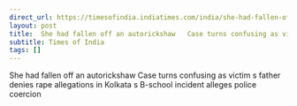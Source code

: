 ```yaml
---
direct_url: https://timesofindia.indiatimes.com/india/she-had-fallen-off-an-autorickshaw-case-turns-confusing-as-victims-father-denies-rape-allegations-in-kolkatas-b-school-incident-alleges-police-coercion/articleshow/122411390.cms
layout: post
title:  She had fallen off an autorickshaw   Case turns confusing as victim s father denies rape allegations in Kolkata s B-school incident  alleges police coercion
subtitle: Times of India
tags: []
---
```


 She had fallen off an autorickshaw   Case turns confusing as victim s father denies rape allegations in Kolkata s B-school incident  alleges police coercion

